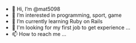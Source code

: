 - 👋 Hi, I’m @mat5098
- 👀 I’m interested in programming, sport, game
- 🌱 I’m currently learning Ruby on Rails
- 💞️ I'm looking for my first job to get experience ...
- 📫 How to reach me ...

<!---
mat5098/mat5098 is a ✨ special ✨ repository because its `README.md` (this file) appears on your GitHub profile.
You can click the Preview link to take a look at your changes.
--->
